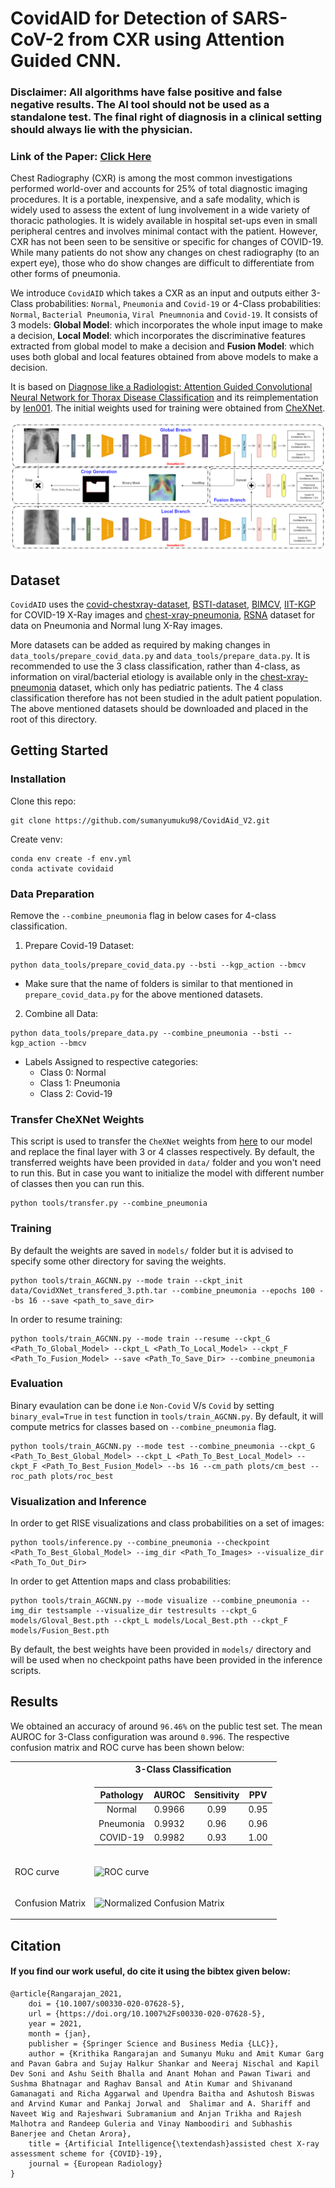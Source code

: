 # CovidAID for Detection of SARS-CoV-2 from CXR using Attention Guided CNN.
### Disclaimer: All algorithms have false positive and false negative results. The AI tool should not be used as a standalone test. The final right of diagnosis in a clinical setting should always lie with the physician.
### Link of the Paper: [Click Here](https://link.springer.com/article/10.1007/s00330-020-07628-5)
Chest Radiography (CXR) is among the most common investigations performed world-over and accounts for 25% of total diagnostic imaging procedures. It is a portable, inexpensive, and a safe modality, which is widely used to assess the extent of lung involvement in a wide variety of thoracic pathologies. It is widely available in hospital set-ups even in small peripheral centres and involves minimal contact with the patient. However, CXR has not been seen to be sensitive or specific for changes of COVID-19. While many patients do not show any changes on chest radiography (to an expert eye), those who do show changes are difficult to differentiate from other forms of pneumonia.

We introduce `CovidAID` which takes a CXR as an input and outputs either 3-Class probabilities: `Normal`, `Pneumonia` and `Covid-19` or 4-Class probabilities: `Normal`, `Bacterial Pneumonia`, `Viral Pneumnonia` and `Covid-19`. It consists of 3 models: **Global Model**: which incorporates the whole input image to make a decision, **Local Model**: which incorporates the discriminative features extracted from global model to make a decision and **Fusion Model**: which uses both global and local features obtained from above models to make a decision.

It is based on [Diagnose like a Radiologist: Attention Guided Convolutional Neural Network for Thorax Disease Classification](https://arxiv.org/abs/1801.09927) and its reimplementation by [Ien001](https://github.com/Ien001/AG-CNN). The initial weights used for training were obtained from [CheXNet](https://github.com/arnoweng/CheXNet).

![](./assets/CovidAidFinal2(1).png "Model Architecture")

## Dataset
`CovidAID` uses the [covid-chestxray-dataset](https://github.com/ieee8023/covid-chestxray-dataset), [BSTI-dataset](https://www.bsti.org.uk/training-and-education/covid-19-bsti-imaging-database/), [BIMCV](https://bimcv.cipf.es/bimcv-projects/bimcv-covid19/#1590858128006-9e640421-6711), [IIT-KGP](https://ieee-dataport.org/open-access/covid19action-radiology-cxr) for COVID-19 X-Ray images and [chest-xray-pneumonia](https://www.kaggle.com/paultimothymooney/chest-xray-pneumonia), [RSNA](https://www.kaggle.com/c/rsna-pneumonia-detection-challenge) dataset for data on Pneumonia and Normal lung X-Ray images. 

More datasets can be added as required by making changes in `data_tools/prepare_covid_data.py` and `data_tools/prepare_data.py`. It is recommended to use the 3 class classification, rather than 4-class, as information on viral/bacterial etiology is available only in the [chest-xray-pneumonia](https://www.kaggle.com/paultimothymooney/chest-xray-pneumonia) dataset, which only has pediatric patients. The 4 class classification therefore has not been studied in the adult patient population. The above mentioned datasets should be downloaded and placed in the root of this directory.

## Getting Started
### Installation
Clone this repo:
```
git clone https://github.com/sumanyumuku98/CovidAid_V2.git
```
Create venv:
```
conda env create -f env.yml
conda activate covidaid
```
### Data Preparation
Remove the `--combine_pneumonia` flag in below cases for 4-class classification.
1. Prepare Covid-19 Dataset:
  ```
  python data_tools/prepare_covid_data.py --bsti --kgp_action --bmcv
  ```
  * Make sure that the name of folders is similar to that mentioned in `prepare_covid_data.py` for the above mentioned datasets.
2. Combine all Data:
  ```
  python data_tools/prepare_data.py --combine_pneumonia --bsti --kgp_action --bmcv
  ```
  * Labels Assigned to respective categories:
    * Class 0: Normal
    * Class 1: Pneumonia
    * Class 2: Covid-19
    
### Transfer CheXNet Weights
This script is used to transfer the `CheXNet` weights from [here](https://github.com/arnoweng/CheXNet) to our model and replace the final layer with 3 or 4 classes respectively. By default, the transferred weights have been provided in `data/` folder and you won't need to run this. But in case you want to initialize the model with different number of classes then you can run this.
```
python tools/transfer.py --combine_pneumonia
```
### Training
By default the weights are saved in `models/` folder but it is advised to specify some other directory for saving the weights.
```
python tools/train_AGCNN.py --mode train --ckpt_init data/CovidXNet_transfered_3.pth.tar --combine_pneumonia --epochs 100 --bs 16 --save <path_to_save_dir>
```
In order to resume training:
```
python tools/train_AGCNN.py --mode train --resume --ckpt_G <Path_To_Global_Model> --ckpt_L <Path_To_Local_Model> --ckpt_F <Path_To_Fusion_Model> --save <Path_To_Save_Dir> --combine_pneumonia
```
### Evaluation
Binary evaulation can be done i.e `Non-Covid` V/s `Covid` by setting `binary_eval=True` in `test` function in `tools/train_AGCNN.py`. By default, it will compute metrics for classes based on `--combine_pneumonia` flag.
```
python tools/train_AGCNN.py --mode test --combine_pneumonia --ckpt_G <Path_To_Best_Global_Model> --ckpt_L <Path_To_Best_Local_Model> --ckpt_F <Path_To_Best_Fusion_Model> --bs 16 --cm_path plots/cm_best --roc_path plots/roc_best
```
### Visualization and Inference
In order to get RISE visualizations and class probabilities on a set of images:
```
python tools/inference.py --combine_pneumonia --checkpoint <Path_To_Best_Global_Model> --img_dir <Path_To_Images> --visualize_dir <Path_To_Out_Dir>
```
In order to get Attention maps and class probabilities:
```
python tools/train_AGCNN.py --mode visualize --combine_pneumonia --img_dir testsample --visualize_dir testresults --ckpt_G models/Gloval_Best.pth --ckpt_L models/Local_Best.pth --ckpt_F models/Fusion_Best.pth
```
By default, the best weights have been provided in `models/` directory and will be used when no checkpoint paths have been provided in the inference scripts.

## Results

We obtained an accuracy of around `96.46%` on the public test set. The mean AUROC for 3-Class configuration was around `0.996`. The respective confusion matrix and ROC curve has been shown below:

<center>
<table>
<tr><th></th><th>3-Class Classification</th></tr>
<tr>
<td></td>
<td>

| Pathology  |   AUROC    | Sensitivity | PPV
| :--------: | :--------: | :--------: | :--------: |
| Normal  | 0.9966 | 0.99 | 0.95
| Pneumonia | 0.9932 | 0.96 | 0.96
| COVID-19 | 0.9982 | 0.93 | 1.00

</td></tr> 
<tr>
<td>ROC curve</td>
<td>

![ROC curve](./assets/roc_Public_fusion.png "ROC curve")

</td>
</tr>
<tr>
<td>Confusion Matrix</td>
<td>

![Normalized Confusion Matrix](./assets/cm_Public_fusion.png "Normalized Confusion Matrix")

</td>
</tr>



</table>
</center>

## Citation
#### If you find our work useful, do cite it using the bibtex given below:
```
@article{Rangarajan_2021,
	doi = {10.1007/s00330-020-07628-5},
	url = {https://doi.org/10.1007%2Fs00330-020-07628-5},
	year = 2021,
	month = {jan},
	publisher = {Springer Science and Business Media {LLC}},
	author = {Krithika Rangarajan and Sumanyu Muku and Amit Kumar Garg and Pavan Gabra and Sujay Halkur Shankar and Neeraj Nischal and Kapil Dev Soni and Ashu Seith Bhalla and Anant Mohan and Pawan Tiwari and Sushma Bhatnagar and Raghav Bansal and Atin Kumar and Shivanand Gamanagati and Richa Aggarwal and Upendra Baitha and Ashutosh Biswas and Arvind Kumar and Pankaj Jorwal and  Shalimar and A. Shariff and Naveet Wig and Rajeshwari Subramanium and Anjan Trikha and Rajesh Malhotra and Randeep Guleria and Vinay Namboodiri and Subhashis Banerjee and Chetan Arora},
	title = {Artificial Intelligence{\textendash}assisted chest X-ray assessment scheme for {COVID}-19},
	journal = {European Radiology}
}
```

<!---
## Visualizations
To  demonstrate  the  results  qualitatively,  we  generate  saliency  maps  for  our model’s  predictions  using  RISE and Attention Mechanism. We have generated these in order to reason whether the model predictions make sense from a radiologist's perspective. We recommend generating attention maps instead of RISE as most the time they are consistent with RISE and take much less time and computation resource hence can be used on CPU as well. Few visualizations have been shown below:
<center>

<table>
<tr>
<td>

![Original 1](./assets/visualizations/orig_1.png "Original 1") 

</td><td> 

![Original 2](./assets/visualizations/orig_2.png "Original 2") 

</td><td> 

![Original 3](./assets/visualizations/orig_3.png "Original 3")

</td></tr>

<tr><td> 

![RISE 1](./assets/visualizations/rise_1.png "RISE 1") 

</td><td> 

![RISE 2](./assets/visualizations/rise_2.png "RISE 2") 

</td><td>

![RISE 3](./assets/visualizations/rise_3.png "RISE 3")

</td></tr>

<tr><td> 

![Attention 1](./assets/visualizations/attention_1.png "Attention 1") 

</td><td> 

![Attention 2](./assets/visualizations/attention_2.png "Attention 2") 

</td><td>

![Attention 3](./assets/visualizations/attention_3.png "Attention 3")

</td></tr>
</table>


</center>

--->

